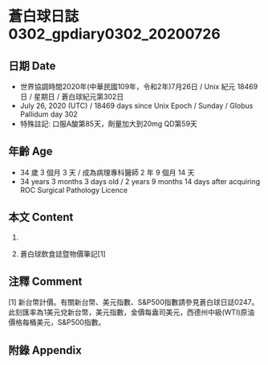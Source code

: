 [_metadata_:encoding]: - "utf-8"
[_metadata_:language]: - "zh-Hant-TW"
[_metadata_:fileformat]: - "markdown"
[_metadata_:MIME_type]: - "text/plain"
[_metadata_:markdown_version]: - "commonmark version 0.29"
[_metadata_:markdown_spec]: - "https://spec.commonmark.org/0.29/"

# 蒼白球日誌0302_gpdiary0302_20200726 #

## 日期 Date ##

* 世界協調時間2020年(中華民國109年，令和2年)7月26日 / Unix 紀元 18469 日 / 星期日 / 蒼白球紀元第302日
* July 26, 2020 (UTC) / 18469 days since Unix Epoch / Sunday / Globus Pallidum day 302
* 特殊註記: 口服A酸第85天，劑量加大到20mg QD第59天

## 年齡 Age ##

* 34 歲 3 個月 3 天 / 成為病理專科醫師 2 年 9 個月 14 天
* 34 years 3 months 3 days old / 2 years 9 months 14 days after acquiring ROC Surgical Pathology Licence

## 本文 Content ##

1. 

    
2. 蒼白球飲食誌暨物價筆記[1]

    

## 注釋 Comment ##

[1] 新台幣計價。有關新台幣、美元指數、S&P500指數請參見蒼白球日誌0247。此刻匯率為1美元兌新台幣，美元指數，金價每盎司美元，西德州中級(WTI)原油價格每桶美元，S&P500指數。



## 附錄 Appendix ##

